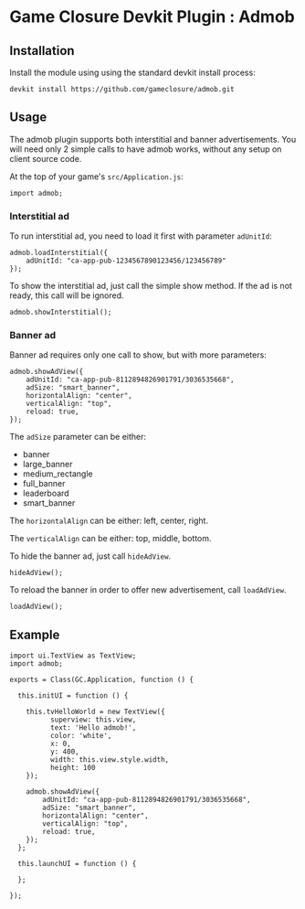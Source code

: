 # Game Closure Devkit Plugin : Admob

## Installation
Install the module using using the standard devkit install process:

~~~
devkit install https://github.com/gameclosure/admob.git
~~~


## Usage
The admob plugin supports both interstitial and banner advertisements. You will need only 2 simple calls to have admob works, without any setup on client source code.

At the top of your game's `src/Application.js`:
~~~
import admob;
~~~

### Interstitial ad

To run interstitial ad, you need to load it first with parameter `adUnitId`:

~~~
admob.loadInterstitial({
	adUnitId: "ca-app-pub-1234567890123456/123456789"
});
~~~

To show the interstitial ad, just call the simple show method. If the ad is not ready, this call will be ignored.

~~~
admob.showInterstitial();
~~~

### Banner ad
Banner ad requires only one call to show, but with more parameters:

~~~
admob.showAdView({
	adUnitId: "ca-app-pub-8112894826901791/3036535668",
	adSize: "smart_banner",
	horizontalAlign: "center",
	verticalAlign: "top",
	reload: true,
});
~~~

The `adSize` parameter can be either:
+ banner
+ large_banner 
+ medium_rectangle 
+ full_banner 
+ leaderboard 
+ smart_banner

The `horizontalAlign` can be either: left, center, right.

The `verticalAlign` can be either: top, middle, bottom.

To hide the banner ad, just call `hideAdView`.
~~~
hideAdView();
~~~

To reload the banner in order to offer new advertisement, call `loadAdView`.
~~~
loadAdView();
~~~

## Example
~~~
import ui.TextView as TextView;
import admob;

exports = Class(GC.Application, function () {

  this.initUI = function () {

    this.tvHelloWorld = new TextView({
		  superview: this.view,
		  text: 'Hello admob!',
		  color: 'white',
		  x: 0,
		  y: 400,
		  width: this.view.style.width,
		  height: 100
    });
    
	admob.showAdView({
		adUnitId: "ca-app-pub-8112894826901791/3036535668",
		adSize: "smart_banner",
		horizontalAlign: "center",
		verticalAlign: "top",
		reload: true,
	});
  };

  this.launchUI = function () {

  };

});
~~~
